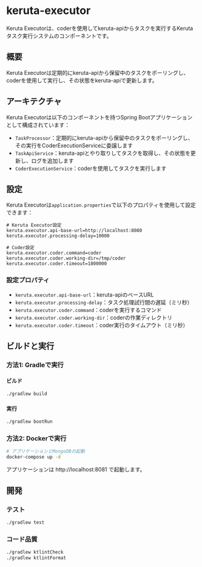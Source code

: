 # keruta-executor

Keruta Executorは、coderを使用してkeruta-apiからタスクを実行するKerutaタスク実行システムのコンポーネントです。

## 概要

Keruta Executorは定期的にkeruta-apiから保留中のタスクをポーリングし、coderを使用して実行し、その状態をkeruta-apiで更新します。

## アーキテクチャ

Keruta Executorは以下のコンポーネントを持つSpring Bootアプリケーションとして構成されています：

- `TaskProcessor`：定期的にkeruta-apiから保留中のタスクをポーリングし、その実行をCoderExecutionServiceに委譲します
- `TaskApiService`：keruta-apiとやり取りしてタスクを取得し、その状態を更新し、ログを追加します
- `CoderExecutionService`：coderを使用してタスクを実行します

## 設定

Keruta Executorは`application.properties`で以下のプロパティを使用して設定できます：

```properties
# Keruta Executor設定
keruta.executor.api-base-url=http://localhost:8080
keruta.executor.processing-delay=10000

# Coder設定
keruta.executor.coder.command=coder
keruta.executor.coder.working-dir=/tmp/coder
keruta.executor.coder.timeout=1800000
```

### 設定プロパティ

- `keruta.executor.api-base-url`：keruta-apiのベースURL
- `keruta.executor.processing-delay`：タスク処理試行間の遅延（ミリ秒）
- `keruta.executor.coder.command`：coderを実行するコマンド
- `keruta.executor.coder.working-dir`：coderの作業ディレクトリ
- `keruta.executor.coder.timeout`：coder実行のタイムアウト（ミリ秒）

## ビルドと実行

### 方法1: Gradleで実行

#### ビルド

```bash
./gradlew build
```

#### 実行

```bash
./gradlew bootRun
```

### 方法2: Dockerで実行

```bash
# アプリケーションとMongoDBの起動
docker-compose up -d
```

アプリケーションは http://localhost:8081 で起動します。

## 開発

### テスト

```bash
./gradlew test
```

### コード品質

```bash
./gradlew ktlintCheck
./gradlew ktlintFormat
```

